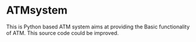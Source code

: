 # ATMsystem
This is Python based ATM system aims at providing the Basic 
functionality of ATM.
This source code could be improved.
